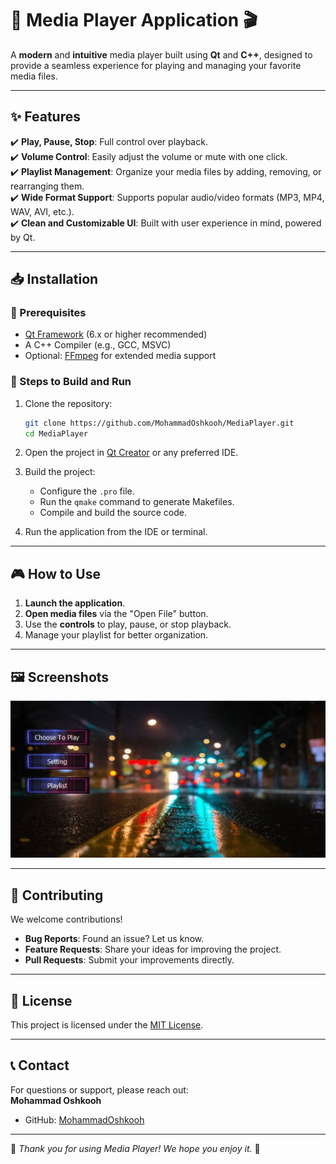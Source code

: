 
# 🎵 Media Player Application 🎬  

A **modern** and **intuitive** media player built using **Qt** and **C++**, designed to provide a seamless experience for playing and managing your favorite media files.

---

## ✨ Features  
✔️  **Play, Pause, Stop**: Full control over playback.  
✔️  **Volume Control**: Easily adjust the volume or mute with one click.  
✔️  **Playlist Management**: Organize your media files by adding, removing, or rearranging them.  
✔️  **Wide Format Support**: Supports popular audio/video formats (MP3, MP4, WAV, AVI, etc.).  
✔️  **Clean and Customizable UI**: Built with user experience in mind, powered by Qt.  

---

## 📥 Installation  

### 🔧 Prerequisites  
- [Qt Framework](https://www.qt.io/download) (6.x or higher recommended)  
- A C++ Compiler (e.g., GCC, MSVC)  
- Optional: [FFmpeg](https://ffmpeg.org/download.html) for extended media support  

### 🚀 Steps to Build and Run  
1. Clone the repository:  
   ```bash  
   git clone https://github.com/MohammadOshkooh/MediaPlayer.git  
   cd MediaPlayer  
   ```  

2. Open the project in [Qt Creator](https://www.qt.io/product/development-tools) or any preferred IDE.  

3. Build the project:  
   - Configure the `.pro` file.  
   - Run the `qmake` command to generate Makefiles.  
   - Compile and build the source code.  

4. Run the application from the IDE or terminal.  

---

## 🎮 How to Use  
1. **Launch the application**.  
2. **Open media files** via the "Open File" button.  
3. Use the **controls** to play, pause, or stop playback.  
4. Manage your playlist for better organization.  

---

## 🖼️ Screenshots  

<img src="https://github.com/MohammadOshkooh/mediaPlayer/blob/master/static/image/Screenshot 2025-01-28 at 01-17-27 Screenshot 2025-01-28 at 01-15-40 1.jpg (JPEG Image 1280 × 694 pixels).png (PNG Image 634 × 320 pixels).png?raw=true" alt="MediaPlayer">


---

## 🤝 Contributing  
We welcome contributions!  
- **Bug Reports**: Found an issue? Let us know.  
- **Feature Requests**: Share your ideas for improving the project.  
- **Pull Requests**: Submit your improvements directly.  

---

## 📜 License  
This project is licensed under the [MIT License](LICENSE).  

---

## 📞 Contact  
For questions or support, please reach out:  
**Mohammad Oshkooh**  
- GitHub: [MohammadOshkooh](https://github.com/MohammadOshkooh)  

---

🌟 *Thank you for using Media Player! We hope you enjoy it.* 🌟  
